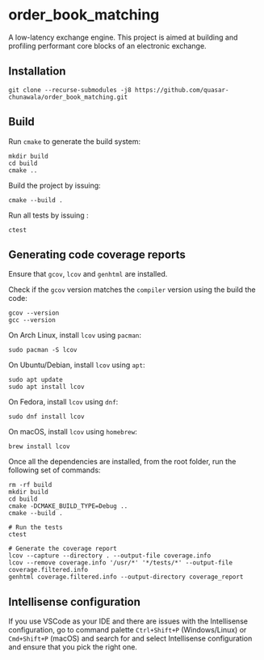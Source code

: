 # order_book_matching
A low-latency exchange engine. This project is aimed at building and profiling performant core blocks of an electronic exchange. 

## Installation

```shell
git clone --recurse-submodules -j8 https://github.com/quasar-chunawala/order_book_matching.git 
```

## Build

Run `cmake` to generate the build system:

```shell
mkdir build
cd build
cmake ..
```

Build the project by issuing:

```shell
cmake --build .
```

Run all tests by issuing :

```shell
ctest
```

## Generating code coverage reports

Ensure that `gcov`, `lcov` and `genhtml` are installed.

Check if the `gcov` version matches the `compiler` version using the build the code:

```shell
gcov --version
gcc --version
```

On Arch Linux, install `lcov` using `pacman`:

```shell
sudo pacman -S lcov
```

On Ubuntu/Debian, install `lcov` using `apt`:

```shell
sudo apt update
sudo apt install lcov
```

On Fedora, install `lcov` using `dnf`:

```shell
sudo dnf install lcov
```

On macOS, install `lcov` using `homebrew`:

```shell
brew install lcov
```

Once all the dependencies are installed, from the root folder, run the following set of commands:

```shell
rm -rf build
mkdir build
cd build
cmake -DCMAKE_BUILD_TYPE=Debug ..
cmake --build .

# Run the tests
ctest

# Generate the coverage report
lcov --capture --directory . --output-file coverage.info
lcov --remove coverage.info '/usr/*' '*/tests/*' --output-file coverage.filtered.info
genhtml coverage.filtered.info --output-directory coverage_report
```

## Intellisense configuration

If you use VSCode as your IDE and there are issues with the Intellisense configuration, go to command palette `Ctrl+Shift+P` (Windows/Linux) or `Cmd+Shift+P` (macOS) and search for and select Intellisense configuration and ensure that you pick the right one.
